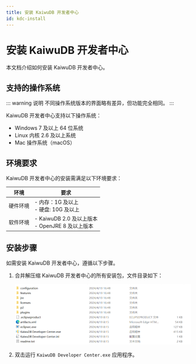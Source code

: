 ```yaml
---
title: 安装 KaiwuDB 开发者中心
id: kdc-install
---
```


# 安装 KaiwuDB 开发者中心

本文档介绍如何安装 KaiwuDB 开发者中心。

## 支持的操作系统

::: warning 说明
不同操作系统版本的界面略有差异，但功能完全相同。
:::

KaiwuDB 开发者中心支持以下操作系统：

- Windows 7 及以上 64 位系统
- Linux 内核 2.6 及以上系统
- Mac 操作系统（macOS）

## 环境要求

KaiwuDB 开发者中心的安装需满足以下环境要求：

| 环境 | 要求            |
| ----------------------------------- | ---------------------------------------------- |
| 硬件环境                            | - 内存：1G 及以上 <br> - 硬盘: 10G 及以上                |
| 软件环境                            | - KaiwuDB 2.0 及以上版本 <br> - OpenJRE 8 及以上版本 |

## 安装步骤

如需安装 KaiwuDB 开发者中心，遵循以下步骤。

1. 合并解压缩 KaiwuDB 开发者中心的所有安装包，文件目录如下：

   ![安装包](../static/kdc/install-package.png)

2. 双击运行 `KaiwuDB Developer Center.exe` 应用程序。
